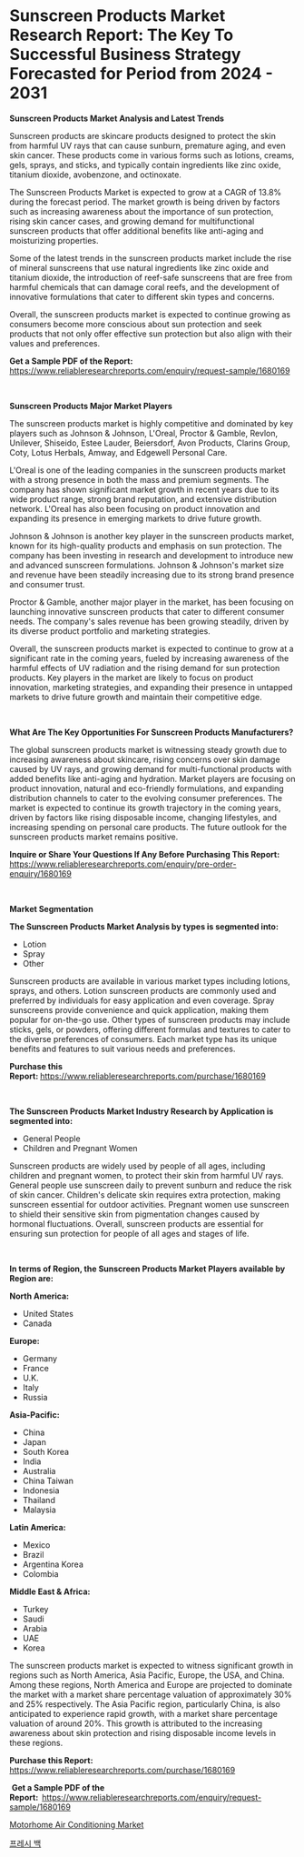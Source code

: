 <p><h1>Sunscreen Products Market Research Report: The Key To Successful Business Strategy Forecasted for Period from 2024 - 2031</h1></p><p><strong>Sunscreen Products Market Analysis and Latest Trends</strong></p>
<p><p>Sunscreen products are skincare products designed to protect the skin from harmful UV rays that can cause sunburn, premature aging, and even skin cancer. These products come in various forms such as lotions, creams, gels, sprays, and sticks, and typically contain ingredients like zinc oxide, titanium dioxide, avobenzone, and octinoxate.</p><p>The Sunscreen Products Market is expected to grow at a CAGR of 13.8% during the forecast period. The market growth is being driven by factors such as increasing awareness about the importance of sun protection, rising skin cancer cases, and growing demand for multifunctional sunscreen products that offer additional benefits like anti-aging and moisturizing properties.</p><p>Some of the latest trends in the sunscreen products market include the rise of mineral sunscreens that use natural ingredients like zinc oxide and titanium dioxide, the introduction of reef-safe sunscreens that are free from harmful chemicals that can damage coral reefs, and the development of innovative formulations that cater to different skin types and concerns.</p><p>Overall, the sunscreen products market is expected to continue growing as consumers become more conscious about sun protection and seek products that not only offer effective sun protection but also align with their values and preferences.</p></p>
<p><strong>Get a Sample PDF of the Report:&nbsp;</strong> <a href="https://www.reliableresearchreports.com/enquiry/request-sample/1680169">https://www.reliableresearchreports.com/enquiry/request-sample/1680169</a></p>
<p>&nbsp;</p>
<p><strong>Sunscreen Products Major Market Players</strong></p>
<p><p>The sunscreen products market is highly competitive and dominated by key players such as Johnson & Johnson, L'Oreal, Proctor & Gamble, Revlon, Unilever, Shiseido, Estee Lauder, Beiersdorf, Avon Products, Clarins Group, Coty, Lotus Herbals, Amway, and Edgewell Personal Care.</p><p>L'Oreal is one of the leading companies in the sunscreen products market with a strong presence in both the mass and premium segments. The company has shown significant market growth in recent years due to its wide product range, strong brand reputation, and extensive distribution network. L'Oreal has also been focusing on product innovation and expanding its presence in emerging markets to drive future growth.</p><p>Johnson & Johnson is another key player in the sunscreen products market, known for its high-quality products and emphasis on sun protection. The company has been investing in research and development to introduce new and advanced sunscreen formulations. Johnson & Johnson's market size and revenue have been steadily increasing due to its strong brand presence and consumer trust.</p><p>Proctor & Gamble, another major player in the market, has been focusing on launching innovative sunscreen products that cater to different consumer needs. The company's sales revenue has been growing steadily, driven by its diverse product portfolio and marketing strategies.</p><p>Overall, the sunscreen products market is expected to continue to grow at a significant rate in the coming years, fueled by increasing awareness of the harmful effects of UV radiation and the rising demand for sun protection products. Key players in the market are likely to focus on product innovation, marketing strategies, and expanding their presence in untapped markets to drive future growth and maintain their competitive edge.</p></p>
<p>&nbsp;</p>
<p><strong>What Are The Key Opportunities For Sunscreen Products Manufacturers?</strong></p>
<p><p>The global sunscreen products market is witnessing steady growth due to increasing awareness about skincare, rising concerns over skin damage caused by UV rays, and growing demand for multi-functional products with added benefits like anti-aging and hydration. Market players are focusing on product innovation, natural and eco-friendly formulations, and expanding distribution channels to cater to the evolving consumer preferences. The market is expected to continue its growth trajectory in the coming years, driven by factors like rising disposable income, changing lifestyles, and increasing spending on personal care products. The future outlook for the sunscreen products market remains positive.</p></p>
<p><strong>Inquire or Share Your Questions If Any Before Purchasing This Report:</strong> <a href="https://www.reliableresearchreports.com/enquiry/pre-order-enquiry/1680169">https://www.reliableresearchreports.com/enquiry/pre-order-enquiry/1680169</a></p>
<p>&nbsp;</p>
<p><strong>Market Segmentation</strong></p>
<p><strong>The Sunscreen Products Market Analysis by types is segmented into:</strong></p>
<p><ul><li>Lotion</li><li>Spray</li><li>Other</li></ul></p>
<p><p>Sunscreen products are available in various market types including lotions, sprays, and others. Lotion sunscreen products are commonly used and preferred by individuals for easy application and even coverage. Spray sunscreens provide convenience and quick application, making them popular for on-the-go use. Other types of sunscreen products may include sticks, gels, or powders, offering different formulas and textures to cater to the diverse preferences of consumers. Each market type has its unique benefits and features to suit various needs and preferences.</p></p>
<p><strong>Purchase this Report:&nbsp;</strong><a href="https://www.reliableresearchreports.com/purchase/1680169">https://www.reliableresearchreports.com/purchase/1680169</a></p>
<p>&nbsp;</p>
<p><strong>The Sunscreen Products Market Industry Research by Application is segmented into:</strong></p>
<p><ul><li>General People</li><li>Children and Pregnant Women</li></ul></p>
<p><p>Sunscreen products are widely used by people of all ages, including children and pregnant women, to protect their skin from harmful UV rays. General people use sunscreen daily to prevent sunburn and reduce the risk of skin cancer. Children's delicate skin requires extra protection, making sunscreen essential for outdoor activities. Pregnant women use sunscreen to shield their sensitive skin from pigmentation changes caused by hormonal fluctuations. Overall, sunscreen products are essential for ensuring sun protection for people of all ages and stages of life.</p></p>
<p>&nbsp;</p>
<p><strong>In terms of Region, the Sunscreen Products Market Players available by Region are:</strong></p>
<p>
    <p> <strong> North America: </strong>
        <ul>
            <li>United States</li>
            <li>Canada</li>
        </ul>
        </p> 
    <p> <strong> Europe: </strong>
        <ul>
            <li>Germany</li>
            <li>France</li>
            <li>U.K.</li>
            <li>Italy</li>
            <li>Russia</li>
        </ul>
        </p> 
    <p> <strong> Asia-Pacific: </strong>
        <ul>
            <li>China</li>
            <li>Japan</li>
            <li>South Korea</li>
            <li>India</li>
            <li>Australia</li>
            <li>China Taiwan</li>
            <li>Indonesia</li>
            <li>Thailand</li>
            <li>Malaysia</li>
        </ul>
        </p> 
    <p> <strong> Latin America: </strong>
        <ul>
            <li>Mexico</li>
            <li>Brazil</li>
            <li>Argentina Korea</li>
            <li>Colombia</li>
        </ul>
        </p> 
    <p> <strong> Middle East & Africa: </strong>
        <ul>
            <li>Turkey</li>
            <li>Saudi</li>
            <li>Arabia</li>
            <li>UAE</li>
            <li>Korea</li>
        </ul>
    </p>
    </p>
<p><p>The sunscreen products market is expected to witness significant growth in regions such as North America, Asia Pacific, Europe, the USA, and China. Among these regions, North America and Europe are projected to dominate the market with a market share percentage valuation of approximately 30% and 25% respectively. The Asia Pacific region, particularly China, is also anticipated to experience rapid growth, with a market share percentage valuation of around 20%. This growth is attributed to the increasing awareness about skin protection and rising disposable income levels in these regions.</p></p>
<p><strong>Purchase this Report: </strong><a href="https://www.reliableresearchreports.com/purchase/1680169">https://www.reliableresearchreports.com/purchase/1680169</a></p>
<p>&nbsp;<strong>Get a Sample PDF of the Report:&nbsp;&nbsp;</strong><a href="https://www.reliableresearchreports.com/enquiry/request-sample/1680169">https://www.reliableresearchreports.com/enquiry/request-sample/1680169</a></p>
<p><strong></strong></p>
<p><p><a href="https://github.com/FassouRP/Market-Research-Report-List-3/blob/main/motorhome-air-conditioning-market.md">Motorhome Air Conditioning Market</a></p><p><a href="https://github.com/mpodehpw07370073/Market-Research-Report-List-1/blob/main/27085345551.md">프레시 백</a></p></p>